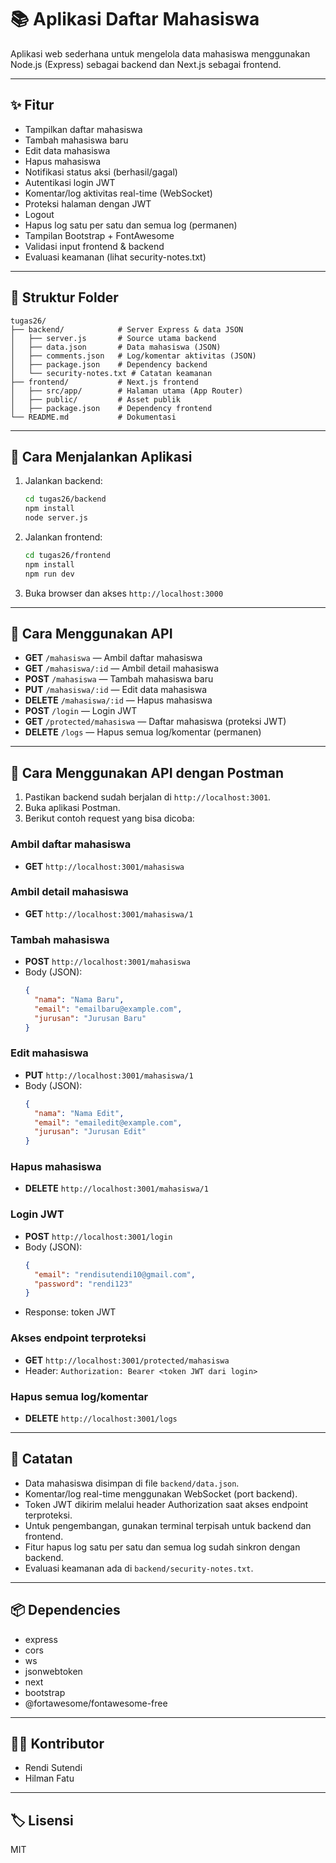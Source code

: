 # 📚 Aplikasi Daftar Mahasiswa

Aplikasi web sederhana untuk mengelola data mahasiswa menggunakan Node.js (Express) sebagai backend dan Next.js sebagai frontend.

---

## ✨ Fitur

- Tampilkan daftar mahasiswa
- Tambah mahasiswa baru
- Edit data mahasiswa
- Hapus mahasiswa
- Notifikasi status aksi (berhasil/gagal)
- Autentikasi login JWT
- Komentar/log aktivitas real-time (WebSocket)
- Proteksi halaman dengan JWT
- Logout
- Hapus log satu per satu dan semua log (permanen)
- Tampilan Bootstrap + FontAwesome
- Validasi input frontend & backend
- Evaluasi keamanan (lihat security-notes.txt)

---

## 📁 Struktur Folder

```
tugas26/
├── backend/            # Server Express & data JSON
│   ├── server.js       # Source utama backend
│   ├── data.json       # Data mahasiswa (JSON)
│   ├── comments.json   # Log/komentar aktivitas (JSON)
│   ├── package.json    # Dependency backend
│   └── security-notes.txt # Catatan keamanan
├── frontend/           # Next.js frontend
│   ├── src/app/        # Halaman utama (App Router)
│   ├── public/         # Asset publik
│   ├── package.json    # Dependency frontend
└── README.md           # Dokumentasi
```

---

## 🚀 Cara Menjalankan Aplikasi

1. Jalankan backend:
   ```bash
   cd tugas26/backend
   npm install
   node server.js
   ```
2. Jalankan frontend:
   ```bash
   cd tugas26/frontend
   npm install
   npm run dev
   ```
3. Buka browser dan akses `http://localhost:3000`

---

## 🔗 Cara Menggunakan API

- **GET** `/mahasiswa` — Ambil daftar mahasiswa
- **GET** `/mahasiswa/:id` — Ambil detail mahasiswa
- **POST** `/mahasiswa` — Tambah mahasiswa baru
- **PUT** `/mahasiswa/:id` — Edit data mahasiswa
- **DELETE** `/mahasiswa/:id` — Hapus mahasiswa
- **POST** `/login` — Login JWT
- **GET** `/protected/mahasiswa` — Daftar mahasiswa (proteksi JWT)
- **DELETE** `/logs` — Hapus semua log/komentar (permanen)

---

## 🔗 Cara Menggunakan API dengan Postman

1. Pastikan backend sudah berjalan di `http://localhost:3001`.
2. Buka aplikasi Postman.
3. Berikut contoh request yang bisa dicoba:

### Ambil daftar mahasiswa

- **GET** `http://localhost:3001/mahasiswa`

### Ambil detail mahasiswa

- **GET** `http://localhost:3001/mahasiswa/1`

### Tambah mahasiswa

- **POST** `http://localhost:3001/mahasiswa`
- Body (JSON):
  ```json
  {
    "nama": "Nama Baru",
    "email": "emailbaru@example.com",
    "jurusan": "Jurusan Baru"
  }
  ```

### Edit mahasiswa

- **PUT** `http://localhost:3001/mahasiswa/1`
- Body (JSON):
  ```json
  {
    "nama": "Nama Edit",
    "email": "emailedit@example.com",
    "jurusan": "Jurusan Edit"
  }
  ```

### Hapus mahasiswa

- **DELETE** `http://localhost:3001/mahasiswa/1`

### Login JWT

- **POST** `http://localhost:3001/login`
- Body (JSON):
  ```json
  {
    "email": "rendisutendi10@gmail.com",
    "password": "rendi123"
  }
  ```
- Response: token JWT

### Akses endpoint terproteksi

- **GET** `http://localhost:3001/protected/mahasiswa`
- Header: `Authorization: Bearer <token JWT dari login>`

### Hapus semua log/komentar

- **DELETE** `http://localhost:3001/logs`

---

## 📝 Catatan

- Data mahasiswa disimpan di file `backend/data.json`.
- Komentar/log real-time menggunakan WebSocket (port backend).
- Token JWT dikirim melalui header Authorization saat akses endpoint terproteksi.
- Untuk pengembangan, gunakan terminal terpisah untuk backend dan frontend.
- Fitur hapus log satu per satu dan semua log sudah sinkron dengan backend.
- Evaluasi keamanan ada di `backend/security-notes.txt`.

---

## 📦 Dependencies

- express
- cors
- ws
- jsonwebtoken
- next
- bootstrap
- @fortawesome/fontawesome-free

---

## 👨‍💻 Kontributor

- Rendi Sutendi
- Hilman Fatu

---

## 🏷️ Lisensi

MIT
